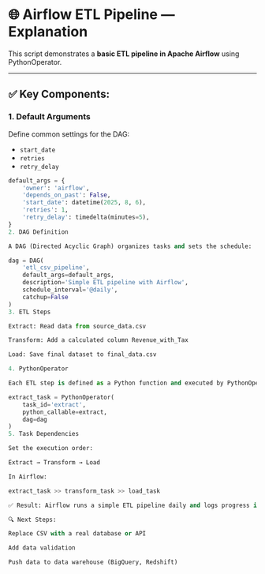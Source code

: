 # 🌐 Airflow ETL Pipeline — Explanation

This script demonstrates a **basic ETL pipeline in Apache Airflow** using PythonOperator.

---

## ✅ Key Components:

### 1. **Default Arguments**

Define common settings for the DAG:
- `start_date`
- `retries`
- `retry_delay`

```python
default_args = {
    'owner': 'airflow',
    'depends_on_past': False,
    'start_date': datetime(2025, 8, 6),
    'retries': 1,
    'retry_delay': timedelta(minutes=5),
}
2. DAG Definition

A DAG (Directed Acyclic Graph) organizes tasks and sets the schedule:

dag = DAG(
    'etl_csv_pipeline',
    default_args=default_args,
    description='Simple ETL pipeline with Airflow',
    schedule_interval='@daily',
    catchup=False
)
3. ETL Steps

Extract: Read data from source_data.csv

Transform: Add a calculated column Revenue_with_Tax

Load: Save final dataset to final_data.csv

4. PythonOperator

Each ETL step is defined as a Python function and executed by PythonOperator:

extract_task = PythonOperator(
    task_id='extract',
    python_callable=extract,
    dag=dag
)
5. Task Dependencies

Set the execution order:

Extract → Transform → Load

In Airflow:

extract_task >> transform_task >> load_task

✅ Result: Airflow runs a simple ETL pipeline daily and logs progress in the web interface.

🔍 Next Steps:

Replace CSV with a real database or API

Add data validation

Push data to data warehouse (BigQuery, Redshift)

